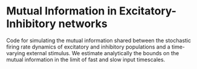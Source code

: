 # Mutual Information in Excitatory-Inhibitory networks

Code for simulating the mutual information shared between the stochastic firing rate dynamics of excitatory and inhibitory populations and a time-varying external stimulus.
We estimate analytically the bounds on the mutual information in the limit of fast and slow input timescales.
